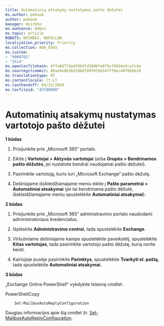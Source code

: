 ```yaml
---
title: Automatinių atsakymų nustatymas pašto dėžutei
ms.author: pebaum
author: pebaum
manager: mnirkhe
ms.audience: Admin
ms.topic: article
ROBOTS: NOINDEX, NOFOLLOW
localization_priority: Priority
ms.collection: Adm_O365
ms.custom:
- "9000761"
- "3514"
ms.openlocfilehash: 4ffe8d77dad7db5fd5806fe879cf4934e5ca7c4a
ms.sourcegitcommit: 89ae9e8b36d1980f89f07b016fff0ec48f96b620
ms.translationtype: HT
ms.contentlocale: lt-LT
ms.lasthandoff: 04/23/2020
ms.locfileid: "43788890"
---
```

# <a name="set-auto-replies-for-a-users-mailbox"></a>Automatinių atsakymų nustatymas vartotojo pašto dėžutei

**1 būdas**

1. Prisijunkite prie „Microsoft 365“ portalo.

2. Eikite į **Vartotojai > Aktyvūs vartotojai** (arba **Grupės > Bendrinamos pašto dėžutės**, jei nustatote bendrai naudojamai pašto dėžutei).

3. Pasirinkite vartotoją, kuris turi „Microsoft Exchange“ pašto dėžutę.

4. Dešiniajame išskleidžiamajame meniu eikite į **Pašto parametrai > Automatiniai atsakymai** (jei tai bendrinama pašto dėžutė, išskleidžiamajame meniu spustelėkite **Automatiniai atsakymai**).

**2 būdas**

1. Prisijunkite prie „Microsoft 365“ administravimo portalo naudodami administratoriaus kredencialus.

2. Išplėskite **Administravimo centrai**, tada spustelėkite **Exchange**.

3. Viršutiniame dešiniajame kampe spustelėkite paveikslėlį, spustelėkite **Kitas vartotojas**, tada pasirinkite vartotojo pašto dėžutę, kurią norite keisti.

4. Kairiojoje pusėje pasirinkite **Parinktys**, spustelėkite **Tvarkyti el. paštą**, tada spustelėkite **Automatiniai atsakymai.**

**3 būdas**

„Exchange Online PowerShell“ vykdykite tolesnę cmdlet:

PowerShellCopy

```
    Set-MailboxAutoReplyConfiguration
```

Daugiau informacijos apie šią cmdlet žr. [Set-MailboxAutoReplyConfiguration](https://docs.microsoft.com/powershell/module/exchange/mailboxes/set-mailboxautoreplyconfiguration).

